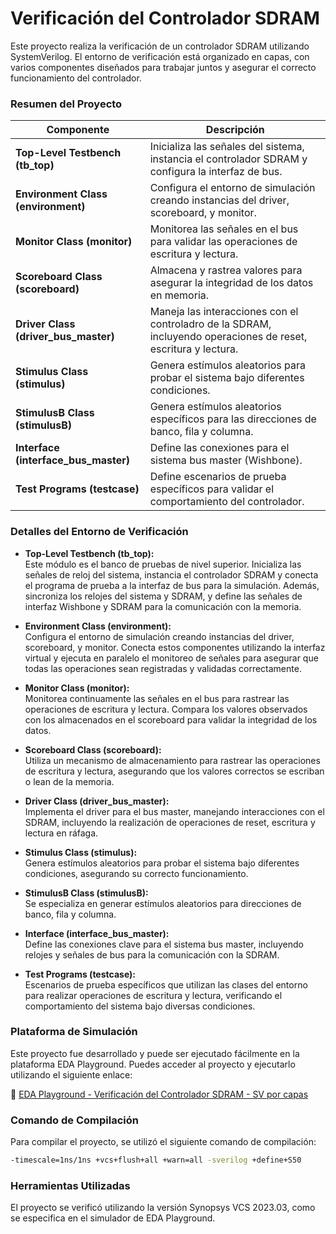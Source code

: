 # **Verificación del Controlador SDRAM**

Este proyecto realiza la verificación de un controlador SDRAM utilizando SystemVerilog. El entorno de verificación está organizado en capas, con varios componentes diseñados para trabajar juntos y asegurar el correcto funcionamiento del controlador.

### **Resumen del Proyecto**

| **Componente**      | **Descripción**                                                                                  |
|---------------------|--------------------------------------------------------------------------------------------------|
| **Top-Level Testbench (tb_top)** | Inicializa las señales del sistema, instancia el controlador SDRAM y configura la interfaz de bus. |
| **Environment Class (environment)** | Configura el entorno de simulación creando instancias del driver, scoreboard, y monitor.      |
| **Monitor Class (monitor)**        | Monitorea las señales en el bus para validar las operaciones de escritura y lectura.           |
| **Scoreboard Class (scoreboard)**  | Almacena y rastrea valores para asegurar la integridad de los datos en memoria.                |
| **Driver Class (driver_bus_master)** | Maneja las interacciones con el controladro de la SDRAM, incluyendo operaciones de reset, escritura y lectura.    |
| **Stimulus Class (stimulus)**      | Genera estímulos aleatorios para probar el sistema bajo diferentes condiciones.                |
| **StimulusB Class (stimulusB)**    | Genera estímulos aleatorios específicos para las direcciones de banco, fila y columna.         |
| **Interface (interface_bus_master)** | Define las conexiones para el sistema bus master (Wishbone).               |
| **Test Programs (testcase)**       | Define escenarios de prueba específicos para validar el comportamiento del controlador.            |

### **Detalles del Entorno de Verificación**

- **Top-Level Testbench (tb_top):**  
  Este módulo es el banco de pruebas de nivel superior. Inicializa las señales de reloj del sistema, instancia el controlador SDRAM y conecta el programa de prueba a la interfaz de bus para la simulación. Además, sincroniza los relojes del sistema y SDRAM, y define las señales de interfaz Wishbone y SDRAM para la comunicación con la memoria.

- **Environment Class (environment):**  
  Configura el entorno de simulación creando instancias del driver, scoreboard, y monitor. Conecta estos componentes utilizando la interfaz virtual y ejecuta en paralelo el monitoreo de señales para asegurar que todas las operaciones sean registradas y validadas correctamente.

- **Monitor Class (monitor):**  
  Monitorea continuamente las señales en el bus para rastrear las operaciones de escritura y lectura. Compara los valores observados con los almacenados en el scoreboard para validar la integridad de los datos.

- **Scoreboard Class (scoreboard):**  
  Utiliza un mecanismo de almacenamiento para rastrear las operaciones de escritura y lectura, asegurando que los valores correctos se escriban o lean de la memoria.

- **Driver Class (driver_bus_master):**  
  Implementa el driver para el bus master, manejando interacciones con el SDRAM, incluyendo la realización de operaciones de reset, escritura y lectura en ráfaga.

- **Stimulus Class (stimulus):**  
  Genera estímulos aleatorios para probar el sistema bajo diferentes condiciones, asegurando su correcto funcionamiento.

- **StimulusB Class (stimulusB):**  
  Se especializa en generar estímulos aleatorios para direcciones de banco, fila y columna.

- **Interface (interface_bus_master):**  
  Define las conexiones clave para el sistema bus master, incluyendo relojes y señales de bus para la comunicación con la SDRAM.

- **Test Programs (testcase):**  
  Escenarios de prueba específicos que utilizan las clases del entorno para realizar operaciones de escritura y lectura, verificando el comportamiento del sistema bajo diversas condiciones.

### **Plataforma de Simulación**

Este proyecto fue desarrollado y puede ser ejecutado fácilmente en la plataforma EDA Playground. Puedes acceder al proyecto y ejecutarlo utilizando el siguiente enlace:

🔗 [EDA Playground - Verificación del Controlador SDRAM - SV por capas](https://www.edaplayground.com/x/rJYB)


### **Comando de Compilación**

Para compilar el proyecto, se utilizó el siguiente comando de compilación:

```bash
-timescale=1ns/1ns +vcs+flush+all +warn=all -sverilog +define+S50
```

### Herramientas Utilizadas
El proyecto se verificó utilizando la versión Synopsys VCS 2023.03, como se especifica en el simulador de EDA Playground.
